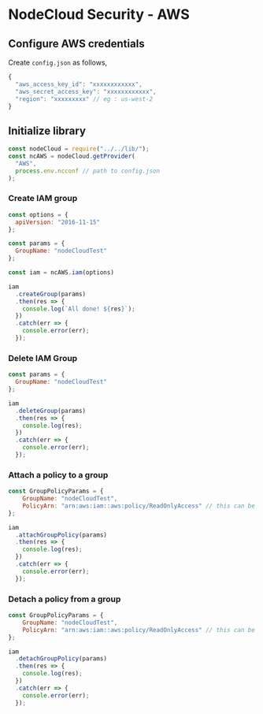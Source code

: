 # NodeCloud Security - AWS

## Configure AWS credentials

Create `config.json` as follows,

```js
{
  "aws_access_key_id": "xxxxxxxxxxxx",
  "aws_secret_access_key": "xxxxxxxxxxxx",
  "region": "xxxxxxxxx" // eg : us-west-2
}
```

## Initialize library

```js
const nodeCloud = require("../../lib/");
const ncAWS = nodeCloud.getProvider(
  "AWS",
  process.env.ncconf // path to config.json
);
```

### Create IAM group

```js
const options = {
  apiVersion: "2016-11-15"
};

const params = {
  GroupName: "nodeCloudTest"
};

const iam = ncAWS.iam(options)

iam
  .createGroup(params)
  .then(res => {
    console.log(`All done! ${res}`);
  })
  .catch(err => {
    console.error(err);
  });
```

### Delete IAM Group

```js
const params = {
  GroupName: "nodeCloudTest"
};

iam
  .deleteGroup(params)
  .then(res => {
    console.log(res);
  })
  .catch(err => {
    console.error(err);
  });
```

### Attach a policy to a group

```js
const GroupPolicyParams = {
	GroupName: "nodeCloudTest",
	PolicyArn: "arn:aws:iam::aws:policy/ReadOnlyAccess" // this can be any policy
};

iam
  .attachGroupPolicy(params)
  .then(res => {
    console.log(res);
  })
  .catch(err => {
    console.error(err);
  });
```

### Detach a policy from a group

```js
const GroupPolicyParams = {
	GroupName: "nodeCloudTest",
	PolicyArn: "arn:aws:iam::aws:policy/ReadOnlyAccess" // this can be any policy
};

iam
  .detachGroupPolicy(params)
  .then(res => {
    console.log(res);
  })
  .catch(err => {
    console.error(err);
  });
```
